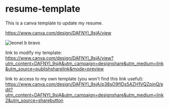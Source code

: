 # resume-template
This is a canva template to update my resume.

https://www.canva.com/design/DAFNYI_9sjA/view

![leonel b  bravo](https://user-images.githubusercontent.com/96897286/192415430-ee7f5cd8-5368-43b4-9966-6e5e919bcf9a.png)

link to modify my template:
https://www.canva.com/design/DAFNYI_9sjA/view?utm_content=DAFNYI_9sjA&utm_campaign=designshare&utm_medium=link&utm_source=publishsharelink&mode=preview

link to access to my own template (you won't find this link useful):
https://www.canva.com/design/DAFNYI_9sjA/p38sO9fIDs5AZH1VQZpinQ/edit?utm_content=DAFNYI_9sjA&utm_campaign=designshare&utm_medium=link2&utm_source=sharebutton

